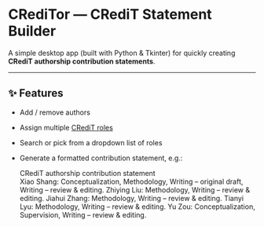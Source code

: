 # CRediTor — CRediT Statement Builder

A simple desktop app (built with Python & Tkinter) for quickly creating **CRediT authorship contribution statements**.

---

## ✨ Features

- Add / remove authors  
- Assign multiple [CRediT roles](https://credit.niso.org/contributor-roles-defined/)  
- Search or pick from a dropdown list of roles  
- Generate a formatted contribution statement, e.g.:

  CRediT authorship contribution statement  
  Xiao Shang: Conceptualization, Methodology, Writing – original draft, Writing – review & editing. Zhiying Liu: Methodology, Writing – review & editing. Jiahui Zhang: Methodology, Writing – review & editing. Tianyi Lyu: Methodology, Writing – review & editing. Yu Zou: Conceptualization, Supervision, Writing – review & editing.

